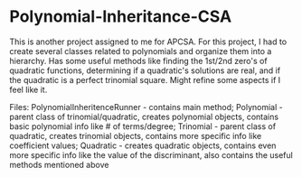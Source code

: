 # Polynomial-Inheritance-CSA
This is another project assigned to me for APCSA. For this project, I had to create several classes related to polynomials and organize them into a hierarchy. Has some useful methods like finding the 1st/2nd zero's of quadratic functions, determining if a quadratic's solutions are real, and if the quadratic is a perfect trinomial square. Might refine some aspects if I feel like it.

Files: 
PolynomialInheritenceRunner - contains main method;
Polynomial - parent class of trinomial/quadratic, creates polynomial objects, contains basic polynomial info like # of terms/degree;
Trinomial - parent class of quadratic, creates trinomial objects, contains more specific info like coefficient values;
Quadratic - creates quadratic objects, contains even more specific info like the value of the discriminant, also contains the useful methods mentioned above
